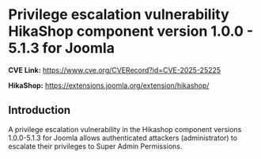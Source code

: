 # Privilege escalation vulnerability HikaShop component version 1.0.0 - 5.1.3 for Joomla

**CVE Link:** https://www.cve.org/CVERecord?id=CVE-2025-25225

**HikaShop:** https://extensions.joomla.org/extension/hikashop/

## Introduction
A privilege escalation vulnerability in the Hikashop component versions 1.0.0-5.1.3 for Joomla allows authenticated attackers (administrator) to escalate their privileges to Super Admin Permissions.
